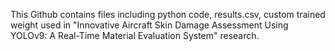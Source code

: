 This Github contains files including python code, results.csv, custom trained weight used in "Innovative Aircraft Skin Damage Assessment Using YOLOv9: A Real-Time Material Evaluation System" research.
